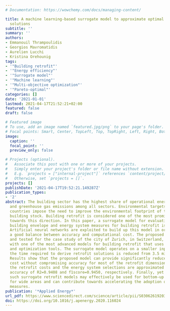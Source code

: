 ```yaml
---
# Documentation: https://wowchemy.com/docs/managing-content/

title: A machine learning-based surrogate model to approximate optimal building retrofit
  solutions
subtitle: ''
summary: ''
authors:
- Emmanouil Thrampoulidis
- Georgios Mavromatidis
- Aurelien Lucchi
- Kristina Orehounig
tags:
- '"Building retrofit"'
- '"Energy efficiency"'
- '"Surrogate model"'
- '"Machine learning"'
- '"Multi-objective optimization"'
- '"Pareto-optimal"'
categories: []
date: '2021-01-01'
lastmod: 2021-04-17T21:52:21+02:00
featured: false
draft: false

# Featured image
# To use, add an image named `featured.jpg/png` to your page's folder.
# Focal points: Smart, Center, TopLeft, Top, TopRight, Left, Right, BottomLeft, Bottom, BottomRight.
image:
  caption: ''
  focal_point: ''
  preview_only: false

# Projects (optional).
#   Associate this post with one or more of your projects.
#   Simply enter your project's folder or file name without extension.
#   E.g. `projects = ["internal-project"]` references `content/project/deep-learning/index.md`.
#   Otherwise, set `projects = []`.
projects: []
publishDate: '2021-04-17T19:52:21.149287Z'
publication_types:
- '2'
abstract: The building sector has the highest share of operational energy consumption
  and greenhouse gas emissions among all sectors. Environmental targets set by many
  countries impose the need to improve the environmental footprint of the existing
  building stock. Building retrofit is considered one of the most promising solutions
  towards this direction. In this paper, a surrogate model for evaluating the necessary
  building envelope and energy system measures for building retrofit is presented.
  Artificial neural networks are exploited to build up this model in order to provide
  a good balance between accuracy and computational cost. The proposed model is trained
  and tested for the case study of the city of Zurich, in Switzerland, and is compared
  with one of the most advanced models for building retrofit that uses building simulation
  and optimization tools. The surrogate model operates on a smaller input set and
  the time required to derive retrofit solutions is reduced from 3.5 min to 16.4 μsec.
  Results show that the proposed model can provide significantly reduced computational
  cost without compromising accuracy for most of the retrofit dimensions. For instance,
  the retrofit costs and the energy system selections are approximated with an average
  accuracy of R2=0.9408 and f1score=0.9450, respectively. Finally, yet importantly,
  such surrogate retrofit models may effectively be used for bottom-up retrofit analyses
  for wide areas and can contribute towards accelerating the adoption of retrofit
  measures.
publication: '*Applied Energy*'
url_pdf: https://www.sciencedirect.com/science/article/pii/S0306261920314665
doi: https://doi.org/10.1016/j.apenergy.2020.116024
---
```

